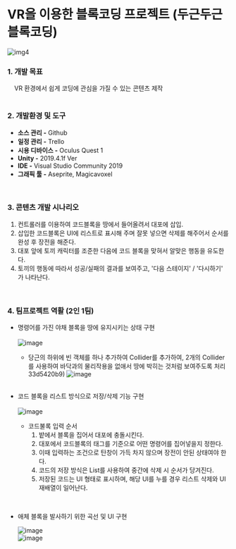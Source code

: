 # VR을 이용한 블록코딩 프로젝트 (두근두근 블록코딩)
![img4](https://github.com/zigoom/PortfolioPage/assets/24885296/c9d6f73a-4228-4192-917c-acedf61bdb49)


### 1. 개발 목표  
&nbsp;&nbsp;&nbsp;   VR 환경에서 쉽게 코딩에 관심을 가질 수 있는 콘텐츠 제작     
<br/>
### 2. 개발환경 및 도구  
  - **소스 관리 -**  Github  
  - **일정 관리 -**  Trello  
  - **시용 디바이스 -**  Oculus Quest 1   
  - **Unity -** 2019.4.1f Ver 
  - **IDE -** Visual Studio Community 2019  
  - **그래픽 툴 -** Aseprite, Magicavoxel  
<br/>

### 3. 콘텐츠 개발 시나리오  
  1. 컨트롤러를 이용하여 코드블록을 땅에서 들어올려서 대포에 삽입.
  2. 삽입한 코드블록은 UI에 리스트로 표시해 주며 잘못 넣으면 삭제를 해주어서 순서를 완성 후 장전을 해준다.
  3. 대포 앞에 토끼 캐릭터를 조준한 다음에 코드 블록을 맞혀서 알맞은 행동을 유도한다.
  4. 토끼의 행동에 따라서 성공/실패의 결과를 보여주고, '다음 스테이지' / '다시하기' 가 나타난다.  
<br/>
  
### 4. 팀프로젝트 역활  (2인 1팀)    
  - 명령어를 가진 야채 블록을 땅에 유지시키는 상태 구현  <br/>  
![image](https://github.com/zigoom/BlockCoding/assets/24885296/c3abc138-9a8b-43dc-826e-167e0ac8077f)  
    - 당근의 하위에 빈 객체를 하나 추가하여 Collider를 추가하여, 2개의 Collider 를 사용하여 바닥과의 물리작용을 없애서 땅에 박히는 것처럼 보여주도록 처리33d5420b9)
![image](https://github.com/zigoom/BlockCoding/assets/24885296/c078cfc1-6601-44e5-b012-cedd3ad33556)  <br/><br/>  

  - 코드 블록을 리스트 방식으로 저장/삭제 기능 구현  <br/>  
    ![image](https://github.com/zigoom/BlockCoding/assets/24885296/a68feb20-4c72-46d8-8dff-c1416232b8a3)  

    - 코드불록 입력 순서  
      1. 밭에서 블록을 집어서 대포에 충돌시킨다.
      2. 대포에서 코드블록의 태그를 기준으로 어떤 명령어를 집어넣을지 정한다.
      3. 이때 입력하는 조건으로 탄창이 가득 차지 않으며 장전이 안된 상태여야 한다.
      4. 코드의 저장 방식은 List를 사용하여 중간에 삭제 시 순서가 당겨진다.
      5. 저장된 코드는 UI 형태로 표시하며, 해당 UI를 누를 경우 리스트 삭제와
     UI 재배열이 일어난다.  
<br/>  

  - 애체 블록을 발사하기 위한 곡선 및 UI 구현
      
    ![image](https://github.com/zigoom/BlockCoding/assets/24885296/1391d3d8-a1b9-48f8-9662-5ca7d971aaa5)  
    ![image](https://github.com/zigoom/BlockCoding/assets/24885296/8d75214c-4651-4818-b298-9d3772c2d225)  
<br/>
  

